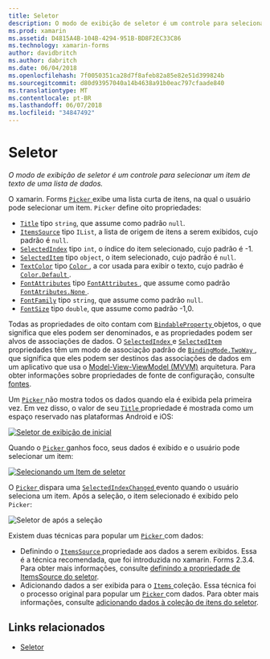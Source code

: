 ```yaml
---
title: Seletor
description: O modo de exibição de seletor é um controle para selecionar um item de texto de uma lista de dados.
ms.prod: xamarin
ms.assetid: D4815A4B-104B-4294-951B-BD8F2EC33C86
ms.technology: xamarin-forms
author: davidbritch
ms.author: dabritch
ms.date: 06/04/2018
ms.openlocfilehash: 7f0050351ca28d7f8afeb82a85e82e51d399824b
ms.sourcegitcommit: d80d93957040a14b4638a91b0eac797cfaade840
ms.translationtype: MT
ms.contentlocale: pt-BR
ms.lasthandoff: 06/07/2018
ms.locfileid: "34847492"
---
```

# <a name="picker"></a>Seletor

_O modo de exibição de seletor é um controle para selecionar um item de texto de uma lista de dados._

O xamarin. Forms [ `Picker` ](xref:Xamarin.Forms.Picker) exibe uma lista curta de itens, na qual o usuário pode selecionar um item. `Picker` define oito propriedades:

- [`Title`](xref:Xamarin.Forms.Picker.Title) tipo `string`, que assume como padrão `null`.
- [`ItemsSource`](xref:Xamarin.Forms.Picker.ItemsSource) tipo `IList`, a lista de origem de itens a serem exibidos, cujo padrão é `null`.
- [`SelectedIndex`](xref:Xamarin.Forms.Picker.SelectedIndex) tipo `int`, o índice do item selecionado, cujo padrão é -1.
- [`SelectedItem`](xref:Xamarin.Forms.Picker.SelectedItem) tipo `object`, o item selecionado, cujo padrão é `null`.
- [`TextColor`](xref:Xamarin.Forms.Picker.TextColor) tipo [ `Color` ](xref:Xamarin.Forms.Color), a cor usada para exibir o texto, cujo padrão é [ `Color.Default` ](https://developer.xamarin.com/api/property/Xamarin.Forms.Color.Default/).
- [`FontAttributes`](xref:Xamarin.Forms.Picker.FontAttributes) tipo [ `FontAttributes` ](xref:Xamarin.Forms.FontAttributes), que assume como padrão [ `FontAtributes.None` ](xref:Xamarin.Forms.FontAttributes.None).
- [`FontFamily`](xref:Xamarin.Forms.Picker.FontFamily) tipo `string`, que assume como padrão `null`.
- [`FontSize`](xref:Xamarin.Forms.Picker.FontSize) tipo `double`, que assume como padrão -1,0.

Todas as propriedades de oito contam com [ `BindableProperty` ](xref:Xamarin.Forms.BindableProperty) objetos, o que significa que eles podem ser denominados, e as propriedades podem ser alvos de associações de dados. O [ `SelectedIndex` ](xref:Xamarin.Forms.Picker.SelectedIndex) e [ `SelectedItem` ](xref:Xamarin.Forms.Picker.SelectedItem) propriedades têm um modo de associação padrão de [ `BindingMode.TwoWay` ](xref:Xamarin.Forms.BindingMode.TwoWay), que significa que eles podem ser destinos das associações de dados em um aplicativo que usa o [Model-View-ViewModel (MVVM)](~/xamarin-forms/enterprise-application-patterns/mvvm.md) arquitetura. Para obter informações sobre propriedades de fonte de configuração, consulte [fontes](~/xamarin-forms/user-interface/text/fonts.md).

Um [ `Picker` ](https://developer.xamarin.com/api/type/Xamarin.Forms.Picker/) não mostra todos os dados quando ela é exibida pela primeira vez. Em vez disso, o valor de seu [ `Title` ](https://developer.xamarin.com/api/property/Xamarin.Forms.Picker.Title/) propriedade é mostrada como um espaço reservado nas plataformas Android e iOS:

[![](images/picker-initial.png "Seletor de exibição de inicial")](images/picker-initial-large.png#lightbox "inicial seletor de exibição")

Quando o [ `Picker` ](https://developer.xamarin.com/api/type/Xamarin.Forms.Picker/) ganhos foco, seus dados é exibido e o usuário pode selecionar um item:

[![](images/picker-selection.png "Selecionando um Item de seletor")](images/picker-selection-large.png#lightbox "seletor para selecionar um Item")

O [ `Picker` ](xref:Xamarin.Forms.Picker) dispara uma [ `SelectedIndexChanged` ](xref:Xamarin.Forms.Picker.SelectedIndexChanged) evento quando o usuário seleciona um item. Após a seleção, o item selecionado é exibido pelo `Picker`:

![](images/picker-after-selection.png "Seletor de após a seleção")

Existem duas técnicas para popular um [ `Picker` ](https://developer.xamarin.com/api/type/Xamarin.Forms.Picker/) com dados:

- Definindo o [ `ItemsSource` ](https://developer.xamarin.com/api/property/Xamarin.Forms.Picker.ItemsSource/) propriedade aos dados a serem exibidos. Essa é a técnica recomendada, que foi introduzida no xamarin. Forms 2.3.4. Para obter mais informações, consulte [definindo a propriedade de ItemsSource do seletor](populating-itemssource.md).
- Adicionando dados a ser exibida para o [ `Items` ](https://developer.xamarin.com/api/property/Xamarin.Forms.Picker.Items/) coleção. Essa técnica foi o processo original para popular um [ `Picker` ](https://developer.xamarin.com/api/type/Xamarin.Forms.Picker/) com dados. Para obter mais informações, consulte [adicionando dados à coleção de itens do seletor](populating-items.md).

## <a name="related-links"></a>Links relacionados

- [Seletor](https://developer.xamarin.com/api/type/Xamarin.Forms.Picker/)
